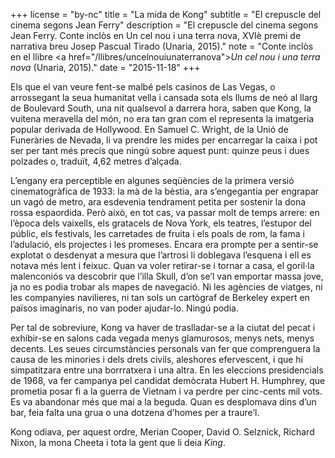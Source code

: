 +++
license = "by-nc"
title = "La mida de Kong"
subtitle = "El crepuscle del cinema segons Jean Ferry"
description = "El crepuscle del cinema segons Jean Ferry. Conte inclòs en Un cel nou i una terra nova, XVIè premi de narrativa breu Josep Pascual Tirado (Unaria, 2015)."
note = "Conte inclòs en el llibre <a href=\"/llibres/uncelnouiunaterranova\"><i>Un cel nou i una terra nova</i></a> (Unaria, 2015)."
date = "2015-11-18"
+++

Els que el van veure fent-se malbé pels casinos de Las Vegas, o arrossegant la seua humanitat vella i cansada sota els llums de neó al llarg de Boulevard South, una nit qualsevol a darrera hora, saben que Kong, la vuitena meravella del món, no era tan gran com el representa la imatgeria popular derivada de Hollywood. En Samuel C. Wright, de la Unió de Funeràries de Nevada, li va prendre les mides per encarregar la caixa i pot ser per tant més precís que ningú sobre aquest punt: quinze peus i dues polzades o, traduït, 4,62 metres d’alçada.

L’engany era perceptible en algunes seqüències de la primera versió cinematogràfica de 1933: la mà de la bèstia, ara s’engegantia per engrapar un vagó de metro, ara esdevenia tendrament petita per sostenir la dona rossa espaordida. Però això, en tot cas, va passar molt de temps arrere: en l’època dels vaixells, els gratacels de Nova York, els teatres, l’estupor del públic, els festivals, les carretades de fruita i els poals de rom, la fama i l’adulació, els projectes i les promeses. Encara era prompte per a sentir-se explotat o desdenyat a mesura que l’artrosi li doblegava l’esquena i ell es notava més lent i feixuc. Quan va voler retirar-se i tornar a casa, el goril·la malenconiós va descobrir que l’illa Skull, d’on se’l van emportar massa jove, ja no es podia trobar als mapes de navegació. Ni les agències de viatges, ni les companyies navilieres, ni tan sols un cartògraf de Berkeley expert en països imaginaris, no van poder ajudar-lo. Ningú podia.

Per tal de sobreviure, Kong va haver de traslladar-se a la ciutat del pecat i exhibir-se en salons cada vegada menys glamurosos, menys nets, menys decents. Les seues circumstàncies personals van fer que comprenguera la causa de les minories i dels drets civils, aleshores efervescent, i que hi simpatitzara entre una borrratxera i una altra. En les eleccions presidencials de 1968, va fer campanya pel candidat demòcrata Hubert H. Humphrey, que prometia posar fi a la guerra de Vietnam i va perdre per cinc-cents mil vots. Es va abandonar més que mai a la beguda. Quan es desplomava dins d’un bar, feia falta una grua o una dotzena d’homes per a traure’l.

Kong odiava, per aquest ordre, Merian Cooper, David O. Selznick, Richard Nixon, la mona Cheeta i tota la gent que li deia *King*.